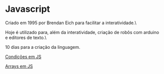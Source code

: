 # Javascript

Criado em 1995 por Brendan Eich para facilitar a interatividade.\

Hoje é utilizado para, além da interatividade, criação de robôs com arduino e editores de texto.\

10 dias para a criação da linguagem.


[Condições em JS](DesenvolvimentoResponsivoWeb/source/aula%20javascript/condicoes)

[Arrays em JS](DesenvolvimentoResponsivoWeb/source/aula%20javascript/array)